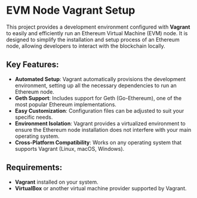 # EVM Node Vagrant Setup

This project provides a development environment configured with **Vagrant** to easily and efficiently run an Ethereum Virtual Machine (EVM) node. It is designed to simplify the installation and setup process of an Ethereum node, allowing developers to interact with the blockchain locally.

## Key Features:
- **Automated Setup**: Vagrant automatically provisions the development environment, setting up all the necessary dependencies to run an Ethereum node.
- **Geth Support**: Includes support for Geth (Go-Ethereum), one of the most popular Ethereum implementations.
- **Easy Customization**: Configuration files can be adjusted to suit your specific needs.
- **Environment Isolation**: Vagrant provides a virtualized environment to ensure the Ethereum node installation does not interfere with your main operating system.
- **Cross-Platform Compatibility**: Works on any operating system that supports Vagrant (Linux, macOS, Windows).

## Requirements:
- **Vagrant** installed on your system.
- **VirtualBox** or another virtual machine provider supported by Vagrant.


